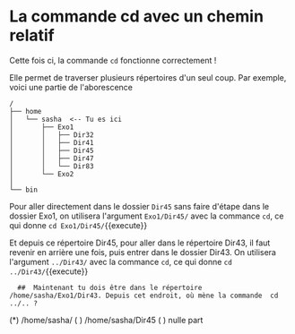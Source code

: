 # La commande cd avec un chemin relatif

Cette fois ci, la commande `cd` fonctionne correctement !

Elle permet de traverser plusieurs répertoires d'un seul coup.
Par exemple, voici une partie de l'aborescence 

```
/
├── home
│   └── sasha  <-- Tu es ici
│       ├── Exo1
│       │   ├── Dir32
│       │   ├── Dir41
│       │   ├── Dir45
│       │   ├── Dir47
│       │   └── Dir83
│       └── Exo2
│   
└── bin
```

Pour aller directement dans le dossier `Dir45` sans faire d'étape dans le dossier Exo1, on utilisera l'argument `Exo1/Dir45/` avec la commance `cd`, ce qui donne `cd Exo1/Dir45/`{{execute}}

Et depuis ce répertoire Dir45, pour aller dans le répertoire Dir43, il faut revenir en arrière une fois, puis entrer dans le dossier Dir43.
On utilisera l'argument `../Dir43/` avec la commance `cd`, ce qui donne `cd ../Dir43/`{{execute}}

```{quizdown} 
  ##  Maintenant tu dois être dans le répertoire /home/sasha/Exo1/Dir43. Depuis cet endroit, où mène la commande  cd ../.. ? 
```
(*) /home/sasha/
( ) /home/sasha/Dir45
( ) nulle part


